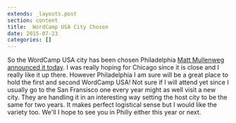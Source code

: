 ```yaml
---
extends: _layouts.post
section: content
title:  WordCamp USA City Chosen
date: 2015-07-23
categories: []
---
```

So the WordCamp USA city has been chosen Philadelphia [Matt Mullenweg announced it today](http://ma.tt/2015/07/wcus-philadelphia/). I was really hoping for Chicago since it is close and I really like it up there. However Philadelphia I am sure will be a great place to hold the first and second WordCamp USA! Not sure if I will attend yet since I usually go to the San Fransisco one every year might as well visit a new city. They are handling it in an interesting way setting the host city to be the same for two years. It makes perfect logistical sense but I would like the variety too. We'll I hope to see you in Philly either this year or next.
